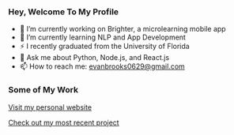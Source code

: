 ### Hey, Welcome To My Profile

- 🔭 I’m currently working on Brighter, a microlearning mobile app
- 🌱 I’m currently learning NLP and App Development
- ⚡ I recently graduated from the University of Florida
- 💬 Ask me about Python, Node.js, and React.js
- 📫 How to reach me: evanbrooks0629@gmail.com

### Some of My Work

[Visit my personal website](https://evanbrooks0629.github.io/evanbrooks/)

[Check out my most recent project](https://www.time-block.io)
